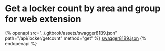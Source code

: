 # Get a locker count by area and group for web extension

{% openapi src="../.gitbook/assets/swagger81B9.json" path="/api/locker/getcount" method="get" %}
[swagger81B9.json](../.gitbook/assets/swagger81B9.json)
{% endopenapi %}

